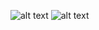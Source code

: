 ![alt text](https://raw.githubusercontent.com/soRodriguezz/tecnologias/master/css/nav-dos/1.png)
![alt text](https://raw.githubusercontent.com/soRodriguezz/tecnologias/master/css/nav-dos/2.png)